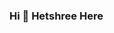 ### Hi 👋 Hetshree Here

<!--
**hetshree999/hetshree999** is a ✨ _special_ ✨ repository because its `README.md` (this file) appears on your GitHub profile.

Here are some ideas to get you started:

- 🔭 I’m currently working on online Movie Ticket Booking
-->
